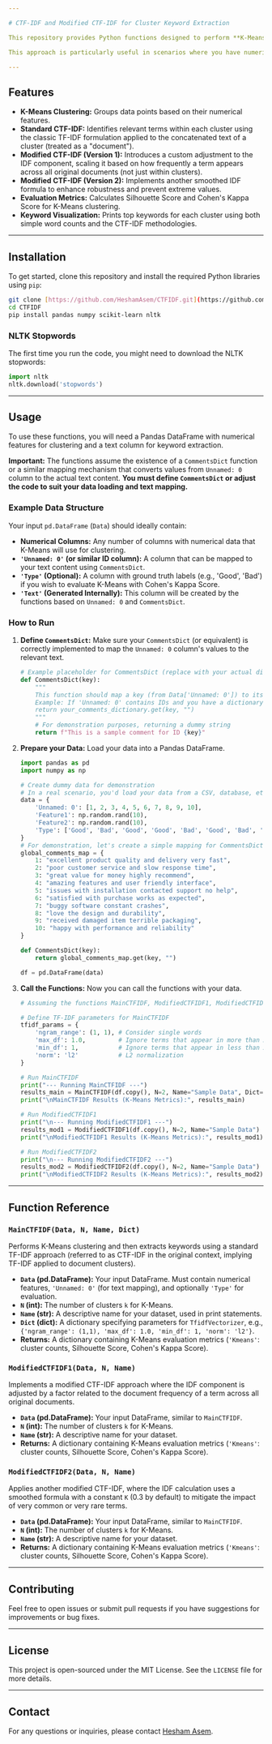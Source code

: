 ```yaml
---

# CTF-IDF and Modified CTF-IDF for Cluster Keyword Extraction

This repository provides Python functions designed to perform **K-Means clustering** on tabular data and then extract the most important keywords from each generated cluster using **TF-IDF (Term Frequency-Inverse Document Frequency)**, along with two **modified versions of CTF-IDF (Class-based Term Frequency-Inverse Document Frequency)**.

This approach is particularly useful in scenarios where you have numerical data that represents entities (e.g., user profiles, product features) and associated text (e.g., comments, descriptions). By clustering based on numerical features, you can then analyze the textual content of each cluster to understand its defining characteristics.

---
```


## Features

* **K-Means Clustering:** Groups data points based on their numerical features.
* **Standard CTF-IDF:** Identifies relevant terms within each cluster using the classic TF-IDF formulation applied to the concatenated text of a cluster (treated as a "document").
* **Modified CTF-IDF (Version 1):** Introduces a custom adjustment to the IDF component, scaling it based on how frequently a term appears across all original documents (not just within clusters).
* **Modified CTF-IDF (Version 2):** Implements another smoothed IDF formula to enhance robustness and prevent extreme values.
* **Evaluation Metrics:** Calculates Silhouette Score and Cohen's Kappa Score for K-Means clustering.
* **Keyword Visualization:** Prints top keywords for each cluster using both simple word counts and the CTF-IDF methodologies.

---

## Installation

To get started, clone this repository and install the required Python libraries using `pip`:

```bash
git clone [https://github.com/HeshamAsem/CTFIDF.git](https://github.com/HeshamAsem/CTFIDF.git)
cd CTFIDF
pip install pandas numpy scikit-learn nltk
```

### NLTK Stopwords

The first time you run the code, you might need to download the NLTK stopwords:

```python
import nltk
nltk.download('stopwords')
```

---

## Usage

To use these functions, you will need a Pandas DataFrame with numerical features for clustering and a text column for keyword extraction.

**Important:** The functions assume the existence of a `CommentsDict` function or a similar mapping mechanism that converts values from `Unnamed: 0` column to the actual text content. **You must define `CommentsDict` or adjust the code to suit your data loading and text mapping.**

### Example Data Structure

Your input `pd.DataFrame` (`Data`) should ideally contain:

* **Numerical Columns:** Any number of columns with numerical data that K-Means will use for clustering.
* **`'Unnamed: 0'` (or similar ID column):** A column that can be mapped to your text content using `CommentsDict`.
* **`'Type'` (Optional):** A column with ground truth labels (e.g., 'Good', 'Bad') if you wish to evaluate K-Means with Cohen's Kappa Score.
* **`'Text'` (Generated Internally):** This column will be created by the functions based on `Unnamed: 0` and `CommentsDict`.

### How to Run

1.  **Define `CommentsDict`:**
    Make sure your `CommentsDict` (or equivalent) is correctly implemented to map the `Unnamed: 0` column's values to the relevant text.

    ```python
    # Example placeholder for CommentsDict (replace with your actual dictionary/function)
    def CommentsDict(key):
        """
        This function should map a key (from Data['Unnamed: 0']) to its corresponding text.
        Example: If 'Unnamed: 0' contains IDs and you have a dictionary mapping IDs to comments:
        return your_comments_dictionary.get(key, "")
        """
        # For demonstration purposes, returning a dummy string
        return f"This is a sample comment for ID {key}"
    ```

2.  **Prepare your Data:**
    Load your data into a Pandas DataFrame.

    ```python
    import pandas as pd
    import numpy as np

    # Create dummy data for demonstration
    # In a real scenario, you'd load your data from a CSV, database, etc.
    data = {
        'Unnamed: 0': [1, 2, 3, 4, 5, 6, 7, 8, 9, 10],
        'Feature1': np.random.rand(10),
        'Feature2': np.random.rand(10),
        'Type': ['Good', 'Bad', 'Good', 'Good', 'Bad', 'Good', 'Bad', 'Good', 'Bad', 'Good']
    }
    # For demonstration, let's create a simple mapping for CommentsDict
    global_comments_map = {
        1: "excellent product quality and delivery very fast",
        2: "poor customer service and slow response time",
        3: "great value for money highly recommend",
        4: "amazing features and user friendly interface",
        5: "issues with installation contacted support no help",
        6: "satisfied with purchase works as expected",
        7: "buggy software constant crashes",
        8: "love the design and durability",
        9: "received damaged item terrible packaging",
        10: "happy with performance and reliability"
    }

    def CommentsDict(key):
        return global_comments_map.get(key, "")

    df = pd.DataFrame(data)
    ```

3.  **Call the Functions:**
    Now you can call the functions with your data.

    ```python
    # Assuming the functions MainCTFIDF, ModifiedCTFIDF1, ModifiedCTFIDF2 are imported or defined in your script

    # Define TF-IDF parameters for MainCTFIDF
    tfidf_params = {
        'ngram_range': (1, 1), # Consider single words
        'max_df': 1.0,         # Ignore terms that appear in more than X% of documents
        'min_df': 1,           # Ignore terms that appear in less than X documents
        'norm': 'l2'           # L2 normalization
    }

    # Run MainCTFIDF
    print("--- Running MainCTFIDF ---")
    results_main = MainCTFIDF(df.copy(), N=2, Name="Sample Data", Dict=tfidf_params)
    print("\nMainCTFIDF Results (K-Means Metrics):", results_main)

    # Run ModifiedCTFIDF1
    print("\n--- Running ModifiedCTFIDF1 ---")
    results_mod1 = ModifiedCTFIDF1(df.copy(), N=2, Name="Sample Data")
    print("\nModifiedCTFIDF1 Results (K-Means Metrics):", results_mod1)

    # Run ModifiedCTFIDF2
    print("\n--- Running ModifiedCTFIDF2 ---")
    results_mod2 = ModifiedCTFIDF2(df.copy(), N=2, Name="Sample Data")
    print("\nModifiedCTFIDF2 Results (K-Means Metrics):", results_mod2)
    ```

---

## Function Reference

### `MainCTFIDF(Data, N, Name, Dict)`

Performs K-Means clustering and then extracts keywords using a standard TF-IDF approach (referred to as CTF-IDF in the original context, implying TF-IDF applied to document clusters).

* **`Data` (pd.DataFrame):** Your input DataFrame. Must contain numerical features, `'Unnamed: 0'` (for text mapping), and optionally `'Type'` for evaluation.
* **`N` (int):** The number of clusters `k` for K-Means.
* **`Name` (str):** A descriptive name for your dataset, used in print statements.
* **`Dict` (dict):** A dictionary specifying parameters for `TfidfVectorizer`, e.g., `{'ngram_range': (1,1), 'max_df': 1.0, 'min_df': 1, 'norm': 'l2'}`.
* **Returns:** A dictionary containing K-Means evaluation metrics (`'Kmeans'`: cluster counts, Silhouette Score, Cohen's Kappa Score).

### `ModifiedCTFIDF1(Data, N, Name)`

Implements a modified CTF-IDF approach where the IDF component is adjusted by a factor related to the document frequency of a term across all original documents.

* **`Data` (pd.DataFrame):** Your input DataFrame, similar to `MainCTFIDF`.
* **`N` (int):** The number of clusters `k` for K-Means.
* **`Name` (str):** A descriptive name for your dataset.
* **Returns:** A dictionary containing K-Means evaluation metrics (`'Kmeans'`: cluster counts, Silhouette Score, Cohen's Kappa Score).

### `ModifiedCTFIDF2(Data, N, Name)`

Applies another modified CTF-IDF, where the IDF calculation uses a smoothed formula with a constant `K` (0.3 by default) to mitigate the impact of very common or very rare terms.

* **`Data` (pd.DataFrame):** Your input DataFrame, similar to `MainCTFIDF`.
* **`N` (int):** The number of clusters `k` for K-Means.
* **`Name` (str):** A descriptive name for your dataset.
* **Returns:** A dictionary containing K-Means evaluation metrics (`'Kmeans'`: cluster counts, Silhouette Score, Cohen's Kappa Score).

---

## Contributing

Feel free to open issues or submit pull requests if you have suggestions for improvements or bug fixes.

---

## License

This project is open-sourced under the MIT License. See the `LICENSE` file for more details.


---


## Contact

For any questions or inquiries, please contact [Hesham Asem](https://github.com/HeshamAsem).

